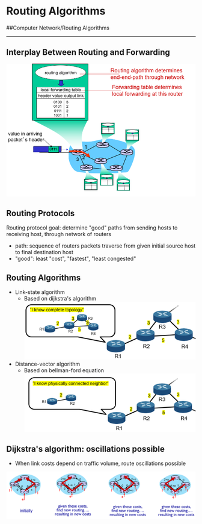 # Routing Algorithms
##Computer Network/Routing Algorithms

---
##  Interplay Between Routing and Forwarding

![](./img/ra_1.PNG)

## Routing Protocols
Routing protocol goal: determine "good" paths from sending hosts to receiving host, through network of routers
- path: sequence of routers packets traverse from given initial source host to final destination host
- "good": least "cost", "fastest", "least congested"

## Routing Algorithms

- Link-state algorithm
    - Based on dijkstra's algorithm
    ![](./img/ra_2.PNG)
- Distance-vector algorithm
    - Based on bellman-ford equation
     ![](./img/ra_3.PNG)

## Dijkstra's algorithm: oscillations possible
- When link costs depend on traffic volume, route oscillations possible

![](./img/ra_4.PNG)